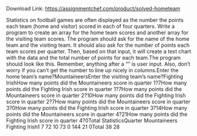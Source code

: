 Download Link: https://assignmentchef.com/product/solved-hometeam
<br>
<p class="ui header product-top-header" title="Statistics on football games Solution">Statistics on football games are often displayed as the number the points each team (home and visitor) scored in each of four quarters. Write a program to create an array for the home team scores and another array for the visiting team scores. The program should ask for the name of the home team and the visiting team. It should also ask for the number of points each team scores per quarter. Then, based on that input, it will create a text chart with the data and the total number of points for each team.The program should look like this. Remember, anything after a “” is user input. Also, don’t worry if you can’t get the number to line up nicely in columns.Enter the home team’s name?MountaineersEnter the visiting team’s name?Fighting IrishHow many points did the Mountaineers score in quarter 1?7How many points did the Fighting Irish score in quarter 1?7How many points did the Mountaineers score in quarter 2?10How many points did the Fighting Irish score in quarter 2?7How many points did the Mountaineers score in quarter 3?0How many points did the Fighting Irish score in quarter 3?14How many points did the Mountaineers score in quarter 4?21How many points did the Fighting Irish score in quarter 4?0Total StatisticsQuarter Mountaineers Fighting Irish1 7 72 10 73 0 144 21 0Total 38 28